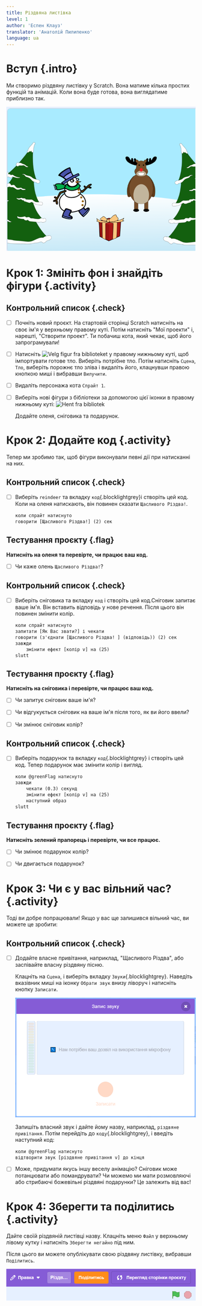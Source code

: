 ```yaml
---
title: Різдвяна листівка
level: 1
author: 'Еспен Клауз'
translator: 'Анатолій Пилипенко'
language: ua
---
```



# Вступ {.intro}

Ми створимо різдвяну листівку у Scratch. Вона матиме кілька простих функцій та анімацій. Коли вона буде готова, вона виглядатиме приблизно так.

![Eksempel på bilde av et julekort](julekort_ua.png)

# Крок 1: Змініть фон і знайдіть фігури {.activity}

## Контрольний список {.check}

- [ ] Почніть новий проєкт. На стартовій сторінці Scratch натисніть на своє ім'я у верхньому правому куті. Потім натисніть "Мої проекти" і, нарешті, "Створити проект". Ти побачиш кота, який чекає, щоб його запрограмували!

- [ ] Натисніть
![Velg figur fra biblioteket](../bilder/velg-bakgrunn.png) у правому нижньому куті, щоб імпортувати готове тло. Виберіть потрібне тло. Потім натисніть `Сцена`, `Тло`, виберіть порожнє тло зліва і видаліть його, клацнувши правою кнопкою миші і вибравши `Вилучити`.

- [ ] Видаліть персонажа кота `Спрайт 1`.

- [ ] Виберіть нові фігури з бібліотеки за допомогою цієї іконки в правому нижньому куті: ![Hent fra bibliotek](../bilder/hent-fra-bibliotek.png)

   Додайте оленя, сніговика та подарунок.


# Крок 2: Додайте код {.activity}

Тепер ми зробимо так, щоб фігури виконували певні дії при натисканні на них.

## Контрольний список {.check}

- [ ] Виберіть `reindeer` та вкладку `код`{.blocklightgrey}і створіть цей код. Коли на оленя натискають, він повинен сказати `Щасливого Різдва!`.

  ```blocks
  коли спрайт натиснуто
  говорити [Щасливого Різдва!] (2) сек
  ```

## Тестування проєкту {.flag}

__Натисніть на оленя та перевірте, чи працює ваш код.__

- [ ] Чи каже олень `Щасливого Різдва!`?

## Контрольний список {.check}

- [ ] Виберіть сніговика та вкладку `код` і створіть цей код.Сніговик запитає ваше ім'я. Він вставить відповідь у нове речення. Після цього він повинен змінити колір.

  ```blocks
  коли спрайт натиснуто
  запитати [Як Вас звати?] і чекати
  говорити (з'єднати [Щасливого Різдва! ] (відповідь)) (2) сек
  завжди
      змінити ефект [колір v] на (25)
  slutt
  ```

## Тестування проєкту {.flag}

__Натисніть на сніговика і перевірте, чи працює ваш код.__

- [ ] Чи запитує сніговик ваше ім'я?

- [ ] Чи відгукується сніговик на ваше ім'я після того, як ви його 
ввели?
- [ ] Чи змінює сніговик колір?

## Контрольний список {.check}

- [ ] Виберіть подарунок та вкладку `код`{.blocklightgrey} і створіть цей код. Тепер подарунок має змінити колір і вигляд.

  ```blocks
  коли @greenFlag натиснуто
  завжди
      чекати (0.3) секунд
      змінити ефект [колір v] на (25)
      наступний образ
  slutt
  ```

## Тестування проєкту {.flag}

__Натисніть зелений прапорець і перевірте, чи все працює.__

- [ ] Чи змінює подарунок колір?

- [ ] Чи двигається подарунок?


# Крок 3: Чи є у вас вільний час? {.activity}

Тоді ви добре попрацювали! Якщо у вас ще залишився вільний час, ви можете це зробити:

## Контрольний список {.check}

- [ ] Додайте власне привітання, наприклад, "Щасливого Різдва", або заспівайте власну різдвяну пісню.

  Клацніть на `Сцена`, і виберіть вкладку `Звуки`{.blocklightgrey}. Наведіть вказівник миші на іконку `Обрати звук` внизу ліворуч і натисніть кнопку `Записати`.

  ![Bilde av fanen "Lyder" i Scratch](lyder_ua.png)

   Запишіть власний звук і дайте йому назву, наприклад, `різдвяне привітання`. Потім перейдіть до `коду`{.blocklightgrey},
  і введіть наступний код:

  ```blocks
  коли @greenFlag натиснуто
  відтворити звук [різдвяне привітання v] до кінця
  ```

- [ ] Може, придумати якусь іншу веселу анімацію? Сніговик може потанцювати або помандрувати? Чи можемо ми мати розмовляючі або стрибаючі божевільні різдвяні подарунки? Це залежить від вас!

# Крок 4: Зберегти та поділитись {.activity}

Дайте своїй різдвяній листівці назву. Клацніть меню `Файл` у верхньому лівому кутку і натисніть `Зберегти негайно` під ним.

Після цього ви можете опублікувати свою різдвяну листівку, вибравши `Поділитись`.

![Bilde av hvordan publisere Scratch julekortet](leggut_ua.png)

